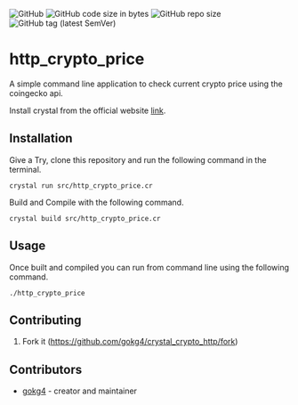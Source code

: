 ![GitHub](https://img.shields.io/github/license/gokg4/crystal_crypto_http) ![GitHub code size in bytes](https://img.shields.io/github/languages/code-size/gokg4/crystal_crypto_http) ![GitHub repo size](https://img.shields.io/github/repo-size/gokg4/crystal_crypto_http) ![GitHub tag (latest SemVer)](https://img.shields.io/github/v/tag/gokg4/crystal_crypto_http?style=plastic)

# http_crypto_price

A simple command line application to check current crypto price using the coingecko api.

Install crystal from the official website [link](https://crystal-lang.org/install/).

## Installation

Give a Try, clone this repository and run the following command in the terminal.

```crystal run src/http_crypto_price.cr```

Build and Compile with the following command.

```crystal build src/http_crypto_price.cr```

## Usage

Once built and compiled you can run from command line using the following command.

```./http_crypto_price```

<!-- ## Development -->

<!-- TODO: Write development instructions here -->

## Contributing

1. Fork it (<https://github.com/gokg4/crystal_crypto_http/fork>)
<!-- 2. Create your feature branch (`git checkout -b my-new-feature`)
3. Commit your changes (`git commit -am 'Add some feature'`)
4. Push to the branch (`git push origin my-new-feature`)
5. Create a new Pull Request -->

## Contributors

- [gokg4](https://github.com/gokg4) - creator and maintainer
